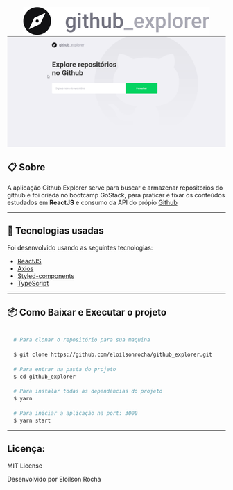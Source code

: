 <section align="center">
  <img src="src/assets/logo.svg">
</section>

<section>
  <img src="src/assets/ShowGithubExplorer.gif">
</section>

## 📋 Sobre

A aplicação Github Explorer serve para buscar e armazenar repositorios do github e foi criada no bootcamp GoStack, para praticar e fixar os conteúdos estudados em **ReactJS** e consumo da API do própio [Github](https://api.github.com)

---

## 🚀 Tecnologias usadas

Foi desenvolvido usando as seguintes tecnologias:

- [ReactJS](https://pt-br.reactjs.org)
- [Axios](https://github.com/axios/axios)
- [Styled-components](https://styled-components.com)
- [TypeScript](https://www.typescriptlang.org)

---

## 📦 Como Baixar e Executar o projeto

```bash

  # Para clonar o repositório para sua maquina

  $ git clone https://github.com/eloilsonrocha/github_explorer.git

  # Para entrar na pasta do projeto
  $ cd github_explorer

  # Para instalar todas as dependências do projeto
  $ yarn

  # Para iniciar a aplicação na port: 3000
  $ yarn start

```

---

## Licença:

MIT License

Desenvolvido por Eloilson Rocha
